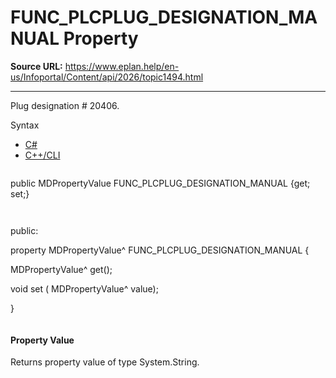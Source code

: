 # FUNC_PLCPLUG_DESIGNATION_MANUAL Property

**Source URL:** https://www.eplan.help/en-us/Infoportal/Content/api/2026/topic1494.html

---

Plug designation # 20406.

Syntax

- [C#](#i-syntax-CS)
- [C++/CLI](#i-syntax-CPP2005)

```
```
public MDPropertyValue FUNC_PLCPLUG_DESIGNATION_MANUAL {get; set;}
```
```

```
```
public:

property MDPropertyValue^ FUNC_PLCPLUG_DESIGNATION_MANUAL {

   MDPropertyValue^ get();

   void set (    MDPropertyValue^ value);

}
```
```

#### Property Value

Returns property value of type System.String.
